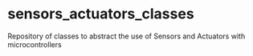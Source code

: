 # sensors_actuators_classes
Repository of classes to abstract the use of Sensors and Actuators with microcontrollers
